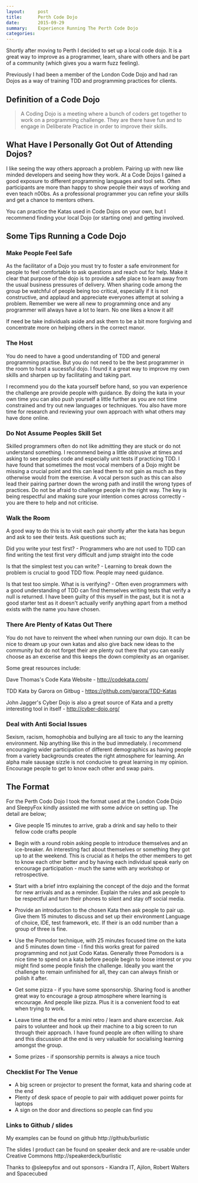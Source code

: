 ```yaml
---
layout:     post
title:      Perth Code Dojo
date:       2015-09-29
summary:    Experience Running The Perth Code Dojo
categories: 
---
```


Shortly after moving to Perth I decided to set up a local code dojo. It is a great way to improve as a programmer, learn, share with others and be part of a community (which gives you a warm fuzz feeling).

Previously I had been a member of the London Code Dojo and had ran Dojos as a way of training TDD and programming practices for clients.

## Definition of a Code Dojo

<blockquote>
A Coding Dojo is a meeting where a bunch of coders get together to work on a programming challenge. They are there have fun and to engage in Deliberate Practice in order to improve their skills.
</blockquote>

## What Have I Personally Got Out of Attending Dojos?

I like seeing the way others approach a problem. Pairing up with new like minded developers and seeing how they work. At a Code Dojos I gained a good exposure to different programming languages and tool sets. Often participants are more than happy to show people their ways of working and even teach n00bs. As a professional programmer you can refine your skills and get a chance to mentors others.

You can practice the Katas used in Code Dojos on your own, but I recommend finding your local Dojo (or starting one) and getting involved.

## Some Tips Running a Code Dojo

### Make People Feel Safe

As the facilitator of a Dojo you must try to foster a safe environment for people to feel comfortable to ask questions and reach out for help. Make it clear that purpose of the dojo is to provide a safe place to learn away from the usual business pressures of delivery. When sharing code among the group be watchful of people being too critical, especially if it is not constructive, and applaud and appreciate everyones attempt at solving a problem. Remember we were all new to programming once and any programmer will always have a lot to learn. No one likes a know it all!

If need be take individuals aside and ask them to be a bit more forgiving and concentrate more on helping others in the correct manor.

### The Host

You do need to have a good understanding of TDD and general programming practise. But you do not need to be the best programmer in the room to host a sucessful dojo. I found it a great way to improve my own skills and sharpen up by facilitating and taking part.

I recommend you do the kata yourself before hand, so you van experience the challenge are provide people with guidance. By doing the kata in your own time you can also push yourself a little further as you are not time constrained and try out new languages or techniques. You also have more time for research and reviewing your own approach with what others may have done online.

### Do Not Assume Peoples Skill Set

Skilled programmers often do not like admitting they are stuck or do not understand something.  I recommend being a little obtrusive at times and asking to see peoples code and especially unit tests if practicing TDD. I have found that sometimes the most vocal members of a Dojo might be missing a crucial point and this can lead them to not gain as much as they otherwise would from the exercise. A vocal person such as this can also lead their pairing partner down the wrong path and instill the wrong types of practices. Do not be afraid to challenge people in the right way. The key is being respectful and making sure your intention comes across correctly - you are there to help and not criticise.

### Walk the Room

A good way to do this is to visit each pair shortly after the kata has begun and ask to see their tests. Ask questions such as;

Did you write your test first? - Programmers who are not used to TDD can find writing the test first very difficult and jump straight into the code

Is that the simplest test you can write? - Learning to break down the problem is crucial to good TDD flow. People may need guidance.

Is that test too simple. What is is verifying? - Often even programmers with a good understanding of TDD can find themselves writing tests that verify a null is returned. I have been guilty of this myself in the past, but it is not a good starter test as it doesn't actually verify anything apart from a method exists with the name you have chosen.

### There Are Plenty of Katas Out There

You do not have to reinvent the wheel when running our own dojo. It can be nice to dream up your own katas and also give back new ideas to the community but do not forget their are plenty out there that you can easily choose as an excerise and this keeps the down complexity as an organiser.

Some great resources include:

Dave Thomas's Code Kata Website - http://codekata.com/

TDD Kata by Garora on Gitbug - https://github.com/garora/TDD-Katas

John Jagger's Cyber Dojo is also a great source of Kata and a pretty interesting tool in itself - http://cyber-dojo.org/

### Deal with Anti Social Issues

Sexism, racism, homophobia and bullying are all toxic to any the learning environment. Nip anything like this in the bud immediately. I recommend encouraging wider participation of different demographics as having people from a variety backgrounds creates the right atmosphere for learning. An alpha male sausage sizzle is not conducive to great learning in my opinion. Encourage people to get to know each other and swap pairs.


## The Format

For the Perth Codo Dojo I took the format used at the London Code Dojo and SleepyFox kindly assisted me with some advice on setting up. The detail are below;

- Give people 15 minutes to arrive, grab a drink and say hello to their fellow code crafts people

- Begin with a round robin asking people to introduce themselves and an ice-breaker. An interesting fact about themselves or something they got up to at the weekend. This is crucial as it helps the other members to get to know each other better and by having each individual speak early on encourage participation - much the same with any workshop or retrospective.

- Start with a brief intro explaining the concept of the dojo and the format for new arrivals and as a reminder. Explain the rules and ask people to be respectful and turn their phones to silent and stay off social media.

- Provide an introduction to the chosen Kata then ask people to pair up. Give them 15 minutes to discuss and set up their environment Language of choice, IDE, test framework, etc. If their is an odd number than a group of three is fine.

- Use the Pomodor technique, with 25 minutes focused time on the kata and 5 minutes down time - I find this works great for paired programming and not just Codo Katas. Generally three Pomodors is a nice time to spend on a kata before people begin to loose interest or you might find some people finish the challenge. Ideally you want the challenge to remain unfinished for all, they can can always finish or polish it after.

- Get some pizza - if you have some sponsorship. Sharing food is another great way to encourage a group atmosphere where learning is encourage.  And people like pizza. Plus it is a convenient food to eat when trying to work.

- Leave time at the end for a mini retro / learn and share excercise. Ask pairs to volunteer and hook up their machine to a big screen to run through their approach. I have found people are often willing to share and this discussion at the end is very valuable for socialising learning amongst the group.

- Some prizes - if sponsorship permits is always a nice touch

### Checklist For The Venue

- A big screen or projector to present the format, kata and sharing code at the end
- Plenty of desk space of people to pair with addiquet power points for laptops
- A sign on the door and directions so people can find you

### Links to Github / slides

My examples can be found on github http://github/burlistic

The slides I product can be found on speaker deck and are re-usable under Creative Commons http://speakerdeck/burlistic

Thanks to @sleepyfox and out sponsors - Kiandra IT, Ajilon, Robert Walters and Spacecubed